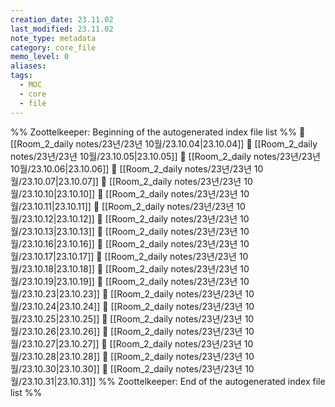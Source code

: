 ```yaml
---
creation_date: 23.11.02
last_modified: 23.11.02
note_type: metadata
category: core_file
memo_level: 0
aliases: 
tags:
  - MOC
  - core
  - file
---
```

%% Zoottelkeeper: Beginning of the autogenerated index file list  %%
📄 [[Room_2_daily notes/23년/23년 10월/23.10.04|23.10.04]]
📄 [[Room_2_daily notes/23년/23년 10월/23.10.05|23.10.05]]
📄 [[Room_2_daily notes/23년/23년 10월/23.10.06|23.10.06]]
📄 [[Room_2_daily notes/23년/23년 10월/23.10.07|23.10.07]]
📄 [[Room_2_daily notes/23년/23년 10월/23.10.10|23.10.10]]
📄 [[Room_2_daily notes/23년/23년 10월/23.10.11|23.10.11]]
📄 [[Room_2_daily notes/23년/23년 10월/23.10.12|23.10.12]]
📄 [[Room_2_daily notes/23년/23년 10월/23.10.13|23.10.13]]
📄 [[Room_2_daily notes/23년/23년 10월/23.10.16|23.10.16]]
📄 [[Room_2_daily notes/23년/23년 10월/23.10.17|23.10.17]]
📄 [[Room_2_daily notes/23년/23년 10월/23.10.18|23.10.18]]
📄 [[Room_2_daily notes/23년/23년 10월/23.10.19|23.10.19]]
📄 [[Room_2_daily notes/23년/23년 10월/23.10.23|23.10.23]]
📄 [[Room_2_daily notes/23년/23년 10월/23.10.24|23.10.24]]
📄 [[Room_2_daily notes/23년/23년 10월/23.10.25|23.10.25]]
📄 [[Room_2_daily notes/23년/23년 10월/23.10.26|23.10.26]]
📄 [[Room_2_daily notes/23년/23년 10월/23.10.27|23.10.27]]
📄 [[Room_2_daily notes/23년/23년 10월/23.10.28|23.10.28]]
📄 [[Room_2_daily notes/23년/23년 10월/23.10.30|23.10.30]]
📄 [[Room_2_daily notes/23년/23년 10월/23.10.31|23.10.31]]
%% Zoottelkeeper: End of the autogenerated index file list  %%
